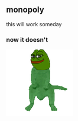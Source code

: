 ## monopoly
this will work someday
### now it doesn't

![i'm trying to stay sane](https://github.com/Fukuroshi/monopoly/blob/master/real.gif?raw=true)